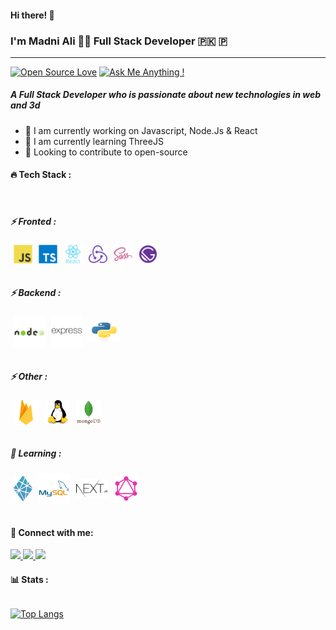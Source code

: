 #### Hi there! 👋

### I'm Madni Ali 👨‍💻 Full Stack Developer 🇵🇰 🇵
<hr style="height: 1px;">

[![Open Source Love](https://badges.frapsoft.com/os/v2/open-source-150x25.png?v=103)](https://github.com/Madnialihussain)
[![Ask Me Anything !](https://img.shields.io/badge/Ask%20me-anything-1abc9c.svg)](https://github.com/Madnialihussain)



##### A Full Stack Developer who is passionate about new technologies in web and 3d

- 🔭 I am currently working on Javascript, Node.Js & React
- 🌱 I am currently learning ThreeJS
- 💫 Looking to contribute to open-source



####  🔥 Tech Stack :
<br />

##### ⚡️ Fronted :

<div style="display: flex; align-items: center;">
<img style="margin: 0 5px;" src='./tech-images/javascript.svg'  width="30" height="30" alt='Javascript' />
<img style="margin: 0 5px;" src='./tech-images/typescript.svg'  width="30" height="30" alt='Typescript' />
<img style="margin: 0 5px;" src='./tech-images/react.svg'  width="30" height="30" alt='React' />
<img style="margin: 0 5px;" src='./tech-images/redux.svg'  width="30" height="30" alt='Redux' />
<img style="margin: 0 5px;" src='./tech-images/sass.svg'  width="30" height="30" alt='Sass' />
<img style="margin: 0 5px;" src='./tech-images/gatsby.png'  width="30" height="30" alt='Gatsby' />
</div>

<br />

##### ⚡️ Backend :

<div style="display: flex; align-items: center;">
<img style="margin: 0 5px;" src='./tech-images/nodejs.svg'  width="50" height="50" alt='NodeJs' />
<img style="margin: 0 5px;" src='./tech-images/express.svg'  width="50" height="50" alt='Express' />
<img style="margin: 0 5px;" src='./tech-images/python.svg'  width="50" height="30" alt='Python' />
</div>

<br />

##### ⚡️ Other :

<div style="display: flex; align-items: center;">
<img style="margin: 0 5px;" src='./tech-images/firebase.png'  width="40" height="40" alt='Firebase' />
<img style="margin: 0 5px;" src='./tech-images/linux.svg'  width="40" height="40" alt='Linux' />
<img style="margin: 0 5px;" src='./tech-images/mongodb.svg'  width="40" height="40" alt='Mongodb' />
</div>

<br />

##### 🌟 Learning :

<div style="display: flex; align-items: center;">
<img style="margin: 0 5px;" src='./tech-images/netlify.svg'  width="30" height="40" alt='Netlify' />
<img style="margin: 0 5px;" src='./tech-images/mysql.svg'  width="50" height="50" alt='MySql' />
<img  style="margin: 0 5px;"src='./tech-images/nextjs.png'  width="50" height="30" alt='NextJs' />
<img style="margin: 0 5px;" src='./tech-images/graphql.png'  width="40" height="40" alt='GraphQl' />
</div>

<br />

#### 🤝 Connect with me:

<a href="https://www.linkedin.com/in/madni-ali-ba96011a2/">
<img src="https://img.shields.io/badge/linkedin%20-%230077B5.svg?&style=for-the-badge&logo=linkedin&logoColor=white"/>
</a>
<a href="https://twitter.com/obiwenkenobii">
<img src="https://img.shields.io/badge/Twitter%20-%231DA1F2.svg?&style=for-the-badge&logo=Twitter&logoColor=white"/>
</a>
<a href="mailto:madni.hussain.ali@gmail.com">
<img src="https://img.shields.io/badge/gmail-D14836.svg?&style=for-the-badge&logo=gmail&logoColor=white"/> 
</a>

<br />

#### 📊 Stats :

<div style="display: flex;">

<!-- [![Madni Ali's github stats](https://github-readme-stats.vercel.app/api?username=MadniAliHussain&show_icons=true&theme=radical)](https://github.com/anuraghazra/github-readme-stats) -->


[![Top Langs](https://github-readme-stats.vercel.app/api/top-langs/?username=MadniAliHussainr&layout=compact&theme=radical)](https://github.com/anuraghazra/github-readme-stats)
</div>
